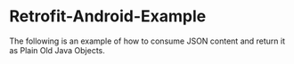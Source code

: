 # Retrofit-Android-Example
The following is an example of how to consume JSON content and return it as Plain Old Java Objects.

